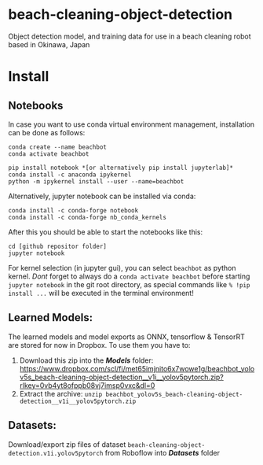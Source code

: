 # beach-cleaning-object-detection
Object detection model, and training data for use in a beach cleaning robot based in Okinawa, Japan


# Install
## Notebooks
In case you want to use conda virtual environment management,
installation can  be done as follows:
```
conda create --name beachbot
conda activate beachbot

pip install notebook *[or alternatively pip install jupyterlab]*
conda install -c anaconda ipykernel
python -m ipykernel install --user --name=beachbot
```
Alternatively, jupyter notebook can be installed via conda:
```
conda install -c conda-forge notebook
conda install -c conda-forge nb_conda_kernels
```

After this you should be able to start the notebooks like this:
```
cd [github repositor folder]
jupyter notebook
```
For kernel selection (in jupyter gui), you can select `beachbot` as python kernel.
*Dont* forget to always do a `conda activate beachbot` before starting `jupyter notebook` in the git root directory, as special commands like `% !pip install ...` will be executed in the terminal environment!

## Learned Models:
The learned models and model exports as ONNX, tensorflow & TensorRT are stored for now in Dropbox.
To use them you have to:
1. Download this zip into the **_Models_** folder: https://www.dropbox.com/scl/fi/met65imjnito6x7wowe1g/beachbot_yolov5s_beach-cleaning-object-detection__v1i__yolov5pytorch.zip?rlkey=0vb4yt8ofppb08vj7imsp0vxc&dl=0
2. Extract the archive: `unzip beachbot_yolov5s_beach-cleaning-object-detection__v1i__yolov5pytorch.zip`


## Datasets:
Download/export zip files of dataset `beach-cleaning-object-detection.v1i.yolov5pytorch` from Roboflow into **_Datasets_** folder
